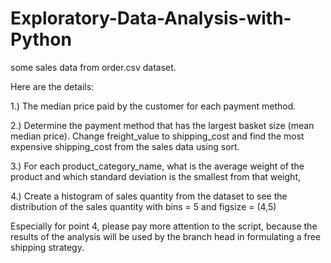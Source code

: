 # Exploratory-Data-Analysis-with-Python
some sales data from order.csv dataset.

Here are the details:

1.) The median price paid by the customer for each payment method.

2.) Determine the payment method that has the largest basket size (mean median price).
Change freight_value to shipping_cost and find the most expensive shipping_cost from the sales data using sort.

3.) For each product_category_name, what is the average weight of the product and which standard deviation is the smallest from that weight,

4.) Create a histogram of sales quantity from the dataset to see the distribution of the sales quantity with bins = 5 and figsize = (4,5)

Especially for point 4, please pay more attention to the script, because the results of the analysis will be used by the branch head in formulating a free shipping strategy.
